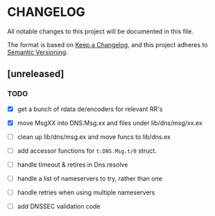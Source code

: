 # CHANGELOG

All notable changes to this project will be documented in this file.

The format is based on [Keep a Changelog](https://keepachangelog.com/en/1.0.0/),
and this project adheres to [Semantic Versioning](https://semver.org/spec/v2.0.0.html).

## [unreleased]

### TODO

- [x] get a bunch of rdata de/encoders for relevant RR's
- [x] move MsgXX into DNS.Msg.xx and files under lib/dns/msg/xx.ex
- [ ] clean up lib/dns/msg.ex and move funcs to lib/dns.ex
- [ ] add accessor functions for `t:DNS.Msg.t/0` struct.
- [ ] handle timeout & retires in Dns.resolve
- [ ] handle a list of nameservers to try, rather than one
- [ ] handle retries when using multiple nameservers
- [ ] add DNSSEC validation code


